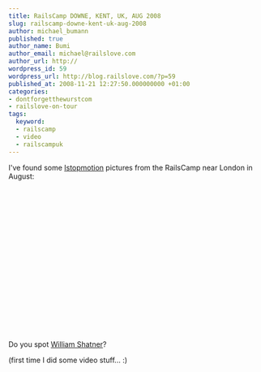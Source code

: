 ```yaml
---
title: RailsCamp DOWNE, KENT, UK, AUG 2008
slug: railscamp-downe-kent-uk-aug-2008
author: michael_bumann
published: true
author_name: Bumi
author_email: michael@railslove.com
author_url: http://
wordpress_id: 59
wordpress_url: http://blog.railslove.com/?p=59
published_at: 2008-11-21 12:27:50.000000000 +01:00
categories:
- dontforgetthewurstcom
- railslove-on-tour
tags:
  keyword:
  - railscamp
  - video
  - railscampuk
---
```

I've found some <a href="http://boinx.com/istopmotion/">Istopmotion</a> pictures from the RailsCamp near London in August:

<object width="400" height="300"><param name="allowfullscreen" value="true" /><param name="allowscriptaccess" value="always" /><param name="movie" value="http://vimeo.com/moogaloop.swf?clip_id=2302889&server=vimeo.com&show_title=1&show_byline=1&show_portrait=0&color=&fullscreen=1" /><embed src="http://vimeo.com/moogaloop.swf?clip_id=2302889&server=vimeo.com&show_title=1&show_byline=1&show_portrait=0&color=&fullscreen=1" type="application/x-shockwave-flash" allowfullscreen="true" allowscriptaccess="always" width="400" height="300"></embed></object><br />
Do you spot <a href="http://dontforgetthewurst.com">William Shatner</a>?<br />

(first time I did some video stuff... :)
